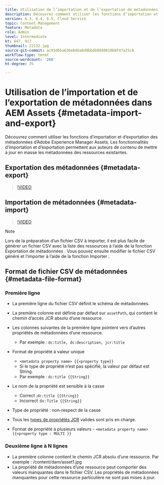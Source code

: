 ```yaml
---
title: Utilisation de l’importation et de l’exportation de métadonnées dans AEM Assets
description: Découvrez comment utiliser les fonctions d’importation et d’exportation des métadonnées d’Adobe Experience Manager Assets. Les fonctionnalités d’importation et d’exportation permettent aux auteurs de contenu de mettre à jour en masse les métadonnées des ressources existantes.
version: 6.3, 6.4, 6.5, Cloud Service
topic: Content Management
feature: Metadata
role: Admin
level: Intermediate
kt: 647, 917
thumbnail: 22132.jpg
source-git-commit: ac93d6ba636e64ba6d8bbdb0840810b8f47a25c8
workflow-type: tm+mt
source-wordcount: '260'
ht-degree: 3%

---
```



# Utilisation de l’importation et de l’exportation de métadonnées dans AEM Assets {#metadata-import-and-export}

Découvrez comment utiliser les fonctions d’importation et d’exportation des métadonnées d’Adobe Experience Manager Assets. Les fonctionnalités d’importation et d’exportation permettent aux auteurs de contenu de mettre à jour en masse les métadonnées des ressources existantes.

## Exportation des métadonnées {#metadata-export}

>[!VIDEO](https://video.tv.adobe.com/v/22132/?quality=12&learn=on)

## Importation de métadonnées {#metadata-import}

>[!VIDEO](https://video.tv.adobe.com/v/21374/?quality=12&learn=on)

>[!NOTE]
>
> Lors de la préparation d’un fichier CSV à importer, il est plus facile de générer un fichier CSV avec la liste des ressources à l’aide de la fonction Exportation de métadonnées . Vous pouvez ensuite modifier le fichier CSV généré et l’importer à l’aide de la fonction Importer .

## Format de fichier CSV de métadonnées {#metadata-file-format}

### Première ligne

* La première ligne du fichier CSV définit le schéma de métadonnées.
* La première colonne est définie par défaut sur `assetPath`, qui contient le chemin d’accès JCR absolu d’une ressource.

* Les colonnes suivantes de la première ligne pointent vers d’autres propriétés de métadonnées d’une ressource.
   * Par exemple : `dc:title, dc:description, jcr:title`

* Format de propriété à valeur unique

   * `<metadata property name> {{<property type}}`
   * Si le type de propriété n’est pas spécifié, la valeur par défaut est String.
   * Par exemple : `dc:title {{String}}`

* Le nom de la propriété est sensible à la casse
   * Correct :`dc:title {{String}}`
   * Incorrect :`Dc:Title {{String}}`

* Type de propriété : non-respect de la casse
* Tous les [types de propriétés JCR](https://www.adobe.io/experience-manager/reference-materials/spec/jsr170/javadocs/jcr-2.0/javax/jcr/PropertyType.html) valides sont pris en charge.

* Format de propriété à plusieurs valeurs - `<metadata property name> {{<property type : MULTI }}`

### Deuxième ligne à N lignes

* La première colonne contient le chemin JCR absolu d’une ressource. Par exemple : /content/dam/asset1.jpg
* La propriété de métadonnées d’une ressource peut comporter des valeurs manquantes dans le fichier CSV. Les propriétés de métadonnées manquantes pour cette ressource particulière ne sont pas mises à jour.
